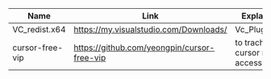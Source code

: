 |Name|Link|Explain|
|----|---|----|
|VC_redist.x64|https://my.visualstudio.com/Downloads/|Vc_Plugins|
|cursor-free-vip|https://github.com/yeongpin/cursor-free-vip|to trach cursor no access|